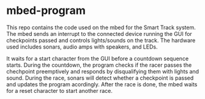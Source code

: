 # mbed-program
This repo contains the code used on the mbed for the Smart Track system. The mbed sends an interrupt to the connected device running the GUI for checkpoints passed and controls lights/sounds on the track. The hardware used includes sonars, audio amps with speakers, and LEDs.

It waits for a start character from the GUI before a countdown sequence starts. During the countdown, the program checks if the racer passes the chechpoint preemptively and responds by disqualifying them with lights and sound. During the race, sonars will detect whether a checkpoint is passed and updates the program acordingly. After the race is done, the mbed waits for a reset character to start another race.

